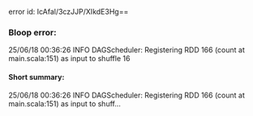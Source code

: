 error id: IcAfal/3czJJP/XIkdE3Hg==
### Bloop error:

25/06/18 00:36:26 INFO DAGScheduler: Registering RDD 166 (count at main.scala:151) as input to shuffle 16
#### Short summary: 

25/06/18 00:36:26 INFO DAGScheduler: Registering RDD 166 (count at main.scala:151) as input to shuff...